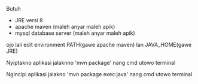 Butuh
- JRE versi 8
- apache maven (maleh anyar maleh apik)
- mysql database server (maleh anyar maleh apik)

ojo lali edit environment PATH(gawe apache maven) lan JAVA_HOME(gawe JRE)

Nyiptakno aplikasi
jalaknno 'mvn package' nang cmd utowo terminal

Ngincipi aplikasi
jalakno 'mvn package exec:java' nang cmd utowo terminal
